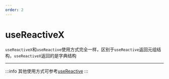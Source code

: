 ```yaml
---
order: 2
---
```


# useReactiveX

`useReactiveX`和`useReactive`使用方式完全一样，区别于`useReactive`返回元组结构，`useReactiveX`返回的是字典结构

___
:::info
其他使用方式可参考[useReactive](/api/hooks/use-reactive)
:::
